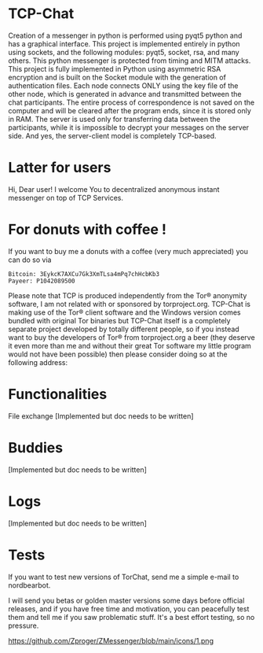 # TCP-Chat
Creation of a messenger in python is performed using pyqt5 python and has a graphical interface. This project is implemented entirely in python using sockets, and the following modules: pyqt5, socket, rsa, and many others.  This python messenger is protected from timing and MITM attacks.  This project is fully implemented in Python using asymmetric RSA encryption and is built on the Socket module with the generation of authentication files. Each node connects ONLY using the key file of the other node, which is generated in advance and transmitted between the chat participants. The entire process of correspondence is not saved on the computer and will be cleared after the program ends, since it is stored only in RAM.  The server is used only for transferring data between the participants, while it is impossible to decrypt your messages on the server side. And yes, the server-client model is completely TCP-based.

# Latter for users 
Hi, Dear user! I welcome You to decentralized anonymous instant messenger on top of TCP Services.

# For donuts with coffee !
If you want to buy me a donuts with a coffee (very much appreciated) you can do so via

    Bitcoin: 3EykcK7AXCu7Gk3XmTLsa4mPq7chHcbKb3
    Payeer: P1042089500

Please note that TCP is produced independently from the Tor® anonymity software, I am not related with or sponsored by torproject.org. TCP-Chat is making use of the Tor® client software and the Windows version comes bundled with original Tor binaries but TCP-Chat itself is a completely separate project developed by totally different people, so if you instead want to buy the developers of Tor® from torproject.org a beer (they deserve it even more than me and without their great Tor software my little program would not have been possible) then please consider doing so at the following address:


# Functionalities
File exchange
[Implemented but doc needs to be written]

# Buddies
[Implemented but doc needs to be written]

# Logs
[Implemented but doc needs to be written]

# Tests
If you want to test new versions of TorChat, send me a simple e-mail to nordbearbot.

I will send you betas or golden master versions some days before official releases, and if you have free time and motivation, you can peacefully test them and tell me if you saw problematic stuff. It's a best effort testing, so no pressure.




https://github.com/Zproger/ZMessenger/blob/main/icons/1.png

